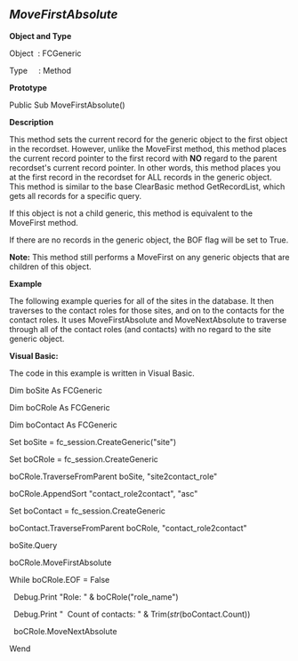 _MoveFirstAbsolute_
-------------------

**Object and Type**

Object  : FCGeneric

Type     : Method

**Prototype**

Public Sub MoveFirstAbsolute()

**Description**

This method sets the current record for the generic object to the first object in the recordset. However, unlike the MoveFirst method, this method places the current record pointer to the first record with **NO** regard to the parent recordset's current record pointer. In other words, this method places you at the first record in the recordset for ALL records in the generic object. This method is similar to the base ClearBasic method GetRecordList, which gets all records for a specific query.

If this object is not a child generic, this method is equivalent to the MoveFirst method.

If there are no records in the generic object, the BOF flag will be set to True.

**Note:** This method still performs a MoveFirst on any generic objects that are children of this object.

**Example**

The following example queries for all of the sites in the database. It then traverses to the contact roles for those sites, and on to the contacts for the contact roles. It uses MoveFirstAbsolute and MoveNextAbsolute to traverse through all of the contact roles (and contacts) with no regard to the site generic object.

**Visual Basic:**

The code in this example is written in Visual Basic.

Dim boSite As FCGeneric

Dim boCRole As FCGeneric

Dim boContact As FCGeneric

Set boSite = fc_session.CreateGeneric("site")

Set boCRole = fc_session.CreateGeneric

boCRole.TraverseFromParent boSite, "site2contact_role"

boCRole.AppendSort "contact_role2contact", "asc"

Set boContact = fc_session.CreateGeneric

boContact.TraverseFromParent boCRole, "contact_role2contact"

boSite.Query

boCRole.MoveFirstAbsolute

While boCRole.EOF = False

  Debug.Print "Role: " & boCRole("role_name")

  Debug.Print "  Count of contacts: " & Trim$(str$(boContact.Count))

  boCRole.MoveNextAbsolute

Wend
